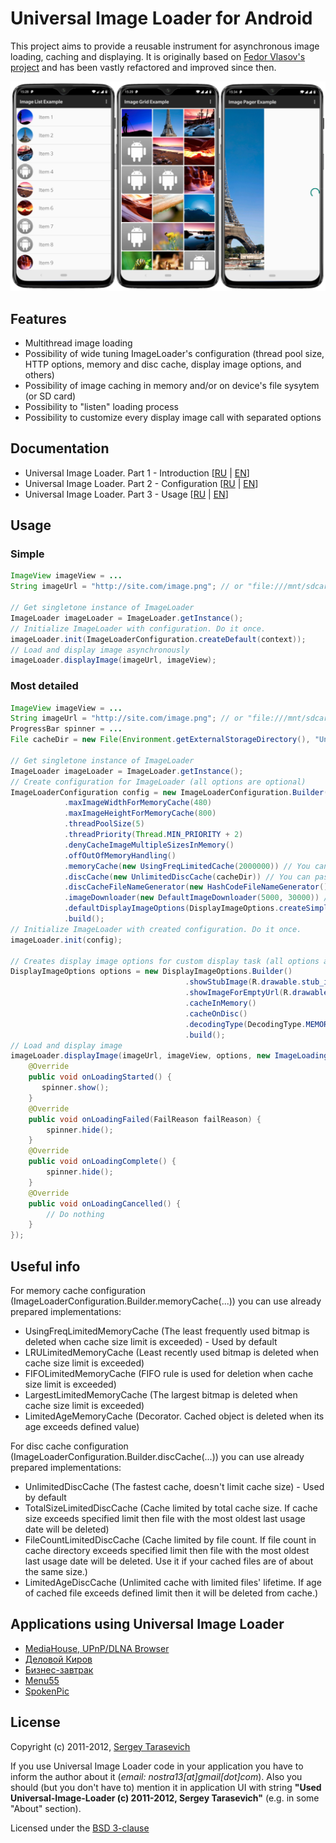﻿# Universal Image Loader for Android

This project aims to provide a reusable instrument for asynchronous image loading, caching and displaying. It is originally based on [Fedor Vlasov's project](https://github.com/thest1/LazyList) and has been vastly refactored and improved since then.

![Screenshot](https://github.com/nostra13/Android-Universal-Image-Loader/raw/master/UniversalImageLoader.png)

## Features
 * Multithread image loading
 * Possibility of wide tuning ImageLoader's configuration (thread pool size, HTTP options, memory and disc cache, display image options, and others)
 * Possibility of image caching in memory and/or on device's file sysytem (or SD card)
 * Possibility to "listen" loading process
 * Possibility to customize every display image call with separated options

## Documentation
 * Universal Image Loader. Part 1 - Introduction [[RU](http://nostra13android.blogspot.com/2012/03/4-universal-image-loader-part-1.html) | [EN](http://www.intexsoft.com/blog/item/68-universal-image-loader-part-1.html)]
 * Universal Image Loader. Part 2 - Configuration [[RU](http://nostra13android.blogspot.com/2012/03/5-universal-image-loader-part-2.html) | [EN](http://www.intexsoft.com/blog/item/72-universal-image-loader-part-2.html)]
 * Universal Image Loader. Part 3 - Usage [[RU](http://nostra13android.blogspot.com/2012/03/6-universal-image-loader-part-3-usage.html) | [EN](http://www.intexsoft.com/blog/item/74-universal-image-loader-part-3.html)]
 
## Usage

### Simple

``` java
ImageView imageView = ...
String imageUrl = "http://site.com/image.png"; // or "file:///mnt/sdcard/images/image.jpg"

// Get singletone instance of ImageLoader
ImageLoader imageLoader = ImageLoader.getInstance();
// Initialize ImageLoader with configuration. Do it once.
imageLoader.init(ImageLoaderConfiguration.createDefault(context));
// Load and display image asynchronously
imageLoader.displayImage(imageUrl, imageView);
```

### Most detailed
``` java
ImageView imageView = ...
String imageUrl = "http://site.com/image.png"; // or "file:///mnt/sdcard/images/image.jpg"
ProgressBar spinner = ...
File cacheDir = new File(Environment.getExternalStorageDirectory(), "UniversalImageLoader/Cache");

// Get singletone instance of ImageLoader
ImageLoader imageLoader = ImageLoader.getInstance();
// Create configuration for ImageLoader (all options are optional)
ImageLoaderConfiguration config = new ImageLoaderConfiguration.Builder(getApplicationContext())
			.maxImageWidthForMemoryCache(480)
			.maxImageHeightForMemoryCache(800)
			.threadPoolSize(5)
			.threadPriority(Thread.MIN_PRIORITY + 2)
			.denyCacheImageMultipleSizesInMemory()
			.offOutOfMemoryHandling()
			.memoryCache(new UsingFreqLimitedCache(2000000)) // You can pass your own memory cache implementation
			.discCache(new UnlimitedDiscCache(cacheDir)) // You can pass your own disc cache implementation
			.discCacheFileNameGenerator(new HashCodeFileNameGenerator())
			.imageDownloader(new DefaultImageDownloader(5000, 30000)) // connectTimeout (5 s), readTimeout (30 s)
			.defaultDisplayImageOptions(DisplayImageOptions.createSimple())
			.build();
// Initialize ImageLoader with created configuration. Do it once.
imageLoader.init(config);

// Creates display image options for custom display task (all options are optional)
DisplayImageOptions options = new DisplayImageOptions.Builder()
                                       .showStubImage(R.drawable.stub_image)
									   .showImageForEmptyUrl(R.drawable.image_for_empty_url)
                                       .cacheInMemory()
                                       .cacheOnDisc()
									   .decodingType(DecodingType.MEMORY_SAVING)
                                       .build();
// Load and display image
imageLoader.displayImage(imageUrl, imageView, options, new ImageLoadingListener() {
    @Override
    public void onLoadingStarted() {
       spinner.show();
    }
	@Override
	public void onLoadingFailed(FailReason failReason) {
		spinner.hide();
	}
    @Override
    public void onLoadingComplete() {
        spinner.hide();
    }
	@Override
    public void onLoadingCancelled() {
        // Do nothing
    }
});
```

## Useful info
For memory cache configuration (ImageLoaderConfiguration.Builder.memoryCache(...)) you can use already prepared implementations:

 * UsingFreqLimitedMemoryCache (The least frequently used bitmap is deleted when cache size limit is exceeded) - Used by default
 * LRULimitedMemoryCache (Least recently used bitmap is deleted when cache size limit is exceeded)
 * FIFOLimitedMemoryCache (FIFO rule is used for deletion when cache size limit is exceeded)
 * LargestLimitedMemoryCache (The largest bitmap is deleted when cache size limit is exceeded)
 * LimitedAgeMemoryCache (Decorator. Cached object is deleted when its age exceeds defined value)

For disc cache configuration (ImageLoaderConfiguration.Builder.discCache(...)) you can use already prepared implementations:

 * UnlimitedDiscCache (The fastest cache, doesn't limit cache size) - Used by default
 * TotalSizeLimitedDiscCache (Cache limited by total cache size. If cache size exceeds specified limit then file with the most oldest last usage date will be deleted)
 * FileCountLimitedDiscCache (Cache limited by file count. If file count in cache directory exceeds specified limit then file with the most oldest last usage date will be deleted. Use it if your cached files are of about the same size.)
 * LimitedAgeDiscCache (Unlimited cache with limited files' lifetime. If age of cached file exceeds defined limit then it will be deleted from cache.)

## Applications using Universal Image Loader
* [MediaHouse, UPnP/DLNA Browser](https://play.google.com/store/apps/details?id=com.dbapp.android.mediahouse)
* [Деловой Киров](https://play.google.com/store/apps/details?id=ru.normakirov.dknorma)
* [Бизнес-завтрак](https://play.google.com/store/apps/details?id=ru.normakirov.businesslunch)
* [Menu55](http://www.free-lance.ru/users/max475imus/viewproj.php?prjid=3152141)
* [SpokenPic](http://spokenpic.com)

## License
Copyright (c) 2011-2012, [Sergey Tarasevich](http://nostra13android.blogspot.com)

If you use Universal Image Loader code in your application you have to inform the author about it (*email: nostra13[at]gmail[dot]com*). Also you should (but you don't have to) mention it in application UI with string **"Used Universal-Image-Loader (c) 2011-2012, Sergey Tarasevich"** (e.g. in some "About" section).

Licensed under the [BSD 3-clause](http://www.opensource.org/licenses/BSD-3-Clause)
